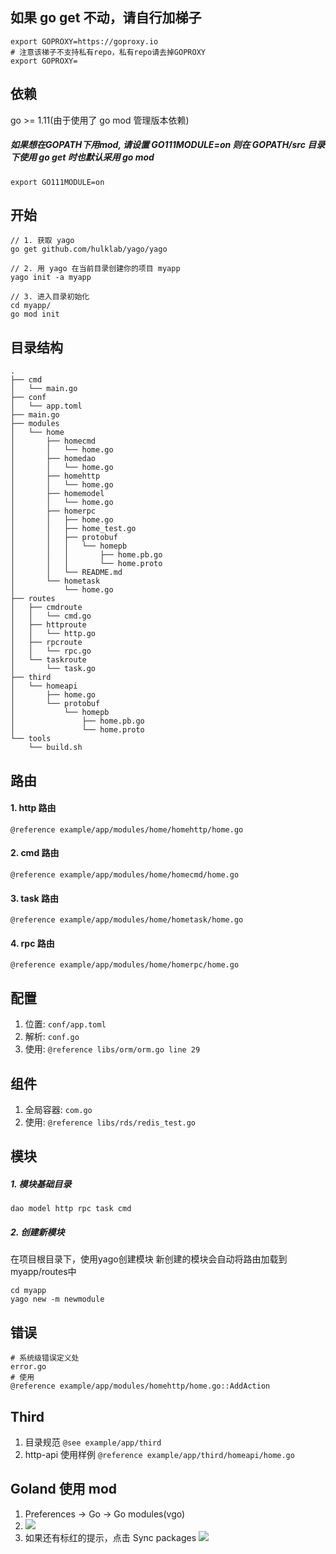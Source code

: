 ## 如果 go get 不动，请自行加梯子
```shell
export GOPROXY=https://goproxy.io
# 注意该梯子不支持私有repo，私有repo请去掉GOPROXY
export GOPROXY=
```

## 依赖
go >= 1.11(由于使用了 go mod 管理版本依赖)

##### 如果想在GOPATH下用mod, 请设置 GO111MODULE=on 则在 GOPATH/src 目录下使用 go get 时也默认采用 go mod
```shell
export GO111MODULE=on
```

## 开始
```
// 1. 获取 yago
go get github.com/hulklab/yago/yago

// 2. 用 yago 在当前目录创建你的项目 myapp
yago init -a myapp

// 3. 进入目录初始化
cd myapp/
go mod init
```

## 目录结构
```
.
├── cmd
│   └── main.go
├── conf
│   └── app.toml
├── main.go
├── modules
│   └── home
│       ├── homecmd
│       │   └── home.go
│       ├── homedao
│       │   └── home.go
│       ├── homehttp
│       │   └── home.go
│       ├── homemodel
│       │   └── home.go
│       ├── homerpc
│       │   ├── home.go
│       │   ├── home_test.go
│       │   ├── protobuf
│       │   │   └── homepb
│       │   │       ├── home.pb.go
│       │   │       └── home.proto
│       │   └── README.md
│       └── hometask
│           └── home.go
├── routes
│   ├── cmdroute
│   │   └── cmd.go
│   ├── httproute
│   │   └── http.go
│   ├── rpcroute
│   │   └── rpc.go
│   └── taskroute
│       └── task.go
├── third
│   └── homeapi
│       ├── home.go
│       └── protobuf
│           └── homepb
│               ├── home.pb.go
│               └── home.proto
└── tools
    └── build.sh
```

## 路由

#### 1. http 路由 
```
@reference example/app/modules/home/homehttp/home.go
```

#### 2. cmd 路由
```
@reference example/app/modules/home/homecmd/home.go
```

#### 3. task 路由
```
@reference example/app/modules/home/hometask/home.go
```

#### 4. rpc 路由
```
@reference example/app/modules/home/homerpc/home.go
```

## 配置
1. 位置: `conf/app.toml`
2. 解析: `conf.go`
3. 使用: `@reference libs/orm/orm.go line 29`

## 组件
1. 全局容器: `com.go`
2. 使用: `@reference libs/rds/redis_test.go` 

## 模块

##### 1. 模块基础目录 
```
dao model http rpc task cmd
```
##### 2. 创建新模块
在项目根目录下，使用yago创建模块
新创建的模块会自动将路由加载到myapp/routes中
```
cd myapp
yago new -m newmodule
```

## 错误
```
# 系统级错误定义处
error.go
# 使用
@reference example/app/modules/homehttp/home.go::AddAction
```

## Third
1. 目录规范 `@see example/app/third`
2. http-api 使用样例 `@reference example/app/third/homeapi/home.go`

## Goland 使用 mod

1. Preferences -> Go -> Go modules(vgo)
2. ![](http://p406.qhimgs4.com/t0100eba6c9f82cb921.png)
3. 如果还有标红的提示，点击 Sync packages
![](http://p406.qhimgs4.com/t019f0fcae328f7a0e0.png)

